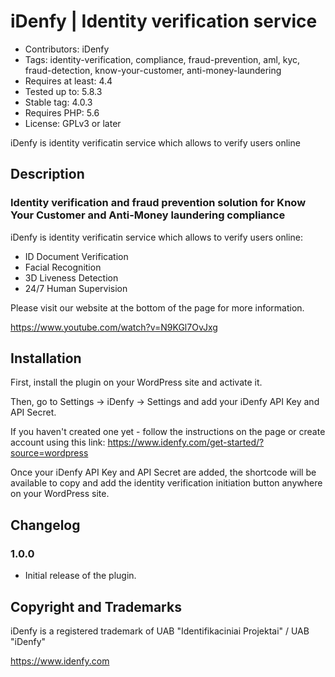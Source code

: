 # iDenfy | Identity verification service #
* Contributors: iDenfy
* Tags: identity-verification, compliance, fraud-prevention, aml, kyc, fraud-detection, know-your-customer, anti-money-laundering
* Requires at least: 4.4
* Tested up to: 5.8.3
* Stable tag: 4.0.3
* Requires PHP: 5.6
* License: GPLv3 or later

iDenfy is identity verificatin service which allows to verify users online

## Description ##

### Identity verification and fraud prevention solution for Know Your Customer and Anti-Money laundering compliance ###

iDenfy is identity verificatin service which allows to verify users online:
* ID Document Verification
* Facial Recognition
* 3D Liveness Detection
* 24/7 Human Supervision

Please visit our website at the bottom of the page for more information.

https://www.youtube.com/watch?v=N9KGl7OvJxg

## Installation ##
First, install the plugin on your WordPress site and activate it.

Then, go to Settings -> iDenfy -> Settings and add your iDenfy API Key and API Secret.

If you haven't created one yet - follow the instructions on the page or create account using this link: https://www.idenfy.com/get-started/?source=wordpress

Once your iDenfy API Key and API Secret are added, the shortcode will be available to copy and add the identity verification initiation button anywhere on your WordPress site.

## Changelog ##

### 1.0.0 ###
* Initial release of the plugin.


## Copyright and Trademarks ##

iDenfy is a registered trademark of UAB "Identifikaciniai Projektai" / UAB "iDenfy"

https://www.idenfy.com
